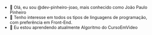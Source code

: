 - 👋 Olá, eu sou @dev-pinheiro-joao, mais conhecido como João Paulo Pinheiro
- 👀 Tenho interesse em todos os tipos de linguagens de programação, com preferência em Front-End.
- 🌱 Eu estou aprendendo atualmente Algoritmo do CursoEmVideo
